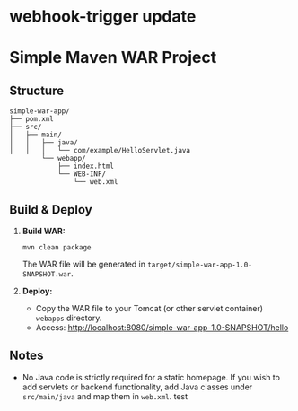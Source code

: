 # webhook-trigger update
# 
# Simple Maven WAR Project

## Structure

```
simple-war-app/
├── pom.xml
├── src/
│   ├── main/
│   │   ├── java/
│   │   │   └── com/example/HelloServlet.java
        └── webapp/
            ├── index.html
            └── WEB-INF/
                └── web.xml
```

## Build & Deploy

1. **Build WAR:**
   ```
   mvn clean package
   ```
   The WAR file will be generated in `target/simple-war-app-1.0-SNAPSHOT.war`.

2. **Deploy:**
   - Copy the WAR file to your Tomcat (or other servlet container) `webapps` directory.
   - Access: [http://localhost:8080/simple-war-app-1.0-SNAPSHOT/hello](http://localhost:8080/simple-war-app-1.0-SNAPSHOT/hello)
  
## Notes

- No Java code is strictly required for a static homepage. If you wish to add servlets or backend functionality, add Java classes under `src/main/java` and map them in `web.xml`.
test
